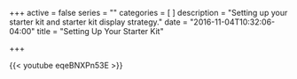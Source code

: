 +++
active = false
series = ""
categories = [
]
description = "Setting up your starter kit and starter kit display strategy."
date = "2016-11-04T10:32:06-04:00"
title = "Setting Up Your Starter Kit"

+++

{{< youtube eqeBNXPn53E >}}
